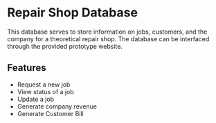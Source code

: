 # Repair Shop Database
This database serves to store information on jobs, customers, and the company for a theoretical repair shop.  The database can be interfaced through the provided prototype website.  

## Features
* Request a new job
* View status of a job
* Update a job
* Generate company revenue
* Generate Customer Bill

